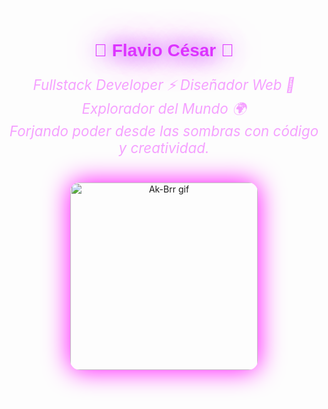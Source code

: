 <!-- README para Flavio César - Eminence in Shadow + Gif Ak-Brr -->

<div align="center">

<h1 style="font-family: 'Orbitron', sans-serif; color: #dd33ff; text-shadow: 0 0 30px #aa00ff, 0 0 60px #ff00ff;">
  👑 Flavio César 👑
</h1>

<p style="font-size: 1.4rem; font-style: italic; color: #f5a1ff; max-width: 600px;">
  Fullstack Developer ⚡ Diseñador Web 🎨 Explorador del Mundo 🌍 <br />
  Forjando poder desde las sombras con código y creatividad.
</p>

<!-- Gif Ak-Brr -->
<img src="https://i.makeagif.com/media/3-24-2023/GZeFuv.gif" alt="Ak-Brr gif" width="300" style="margin-top: 20px; border-radius: 15px; box-shadow: 0 0 40px #ff00ff;" />

</div>
